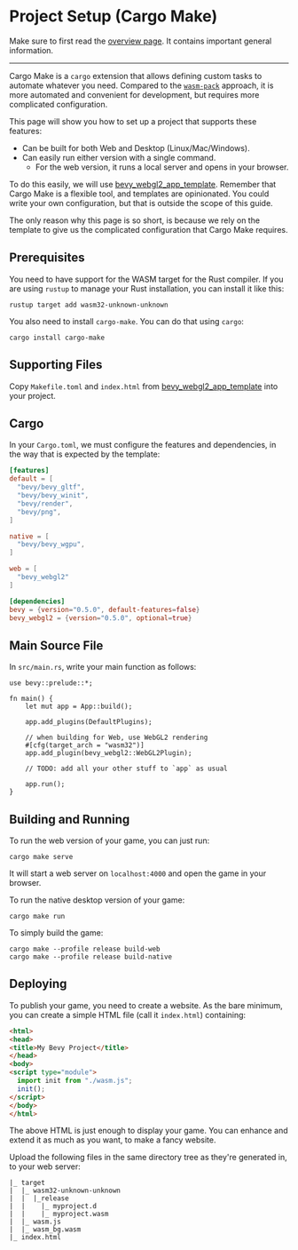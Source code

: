 # Project Setup (Cargo Make)

[template_link]: https://github.com/mrk-its/bevy_webgl2_app_template/tree/ad71db7b7d1b91d92e3875cc50d2ddfd166c994a

Make sure to first read the [overview page](../wasm.md). It contains important
general information.

---

Cargo Make is a `cargo` extension that allows defining custom tasks to
automate whatever you need. Compared to the [`wasm-pack`](./wasm-pack.md)
approach, it is more automated and convenient for development, but requires
more complicated configuration.

This page will show you how to set up a project that supports these features:
  - Can be built for both Web and Desktop (Linux/Mac/Windows).
  - Can easily run either version with a single command.
    - For the web version, it runs a local server and opens in your browser.

To do this easily, we will use [bevy_webgl2_app_template][template_link].
Remember that Cargo Make is a flexible tool, and templates are opinionated. You
could write your own configuration, but that is outside the scope of this guide.

The only reason why this page is so short, is because we rely on the template
to give us the complicated configuration that Cargo Make requires.

## Prerequisites

You need to have support for the WASM target for the Rust compiler. If you are
using `rustup` to manage your Rust installation, you can install it like this:

```shell
rustup target add wasm32-unknown-unknown
```

You also need to install `cargo-make`. You can do that using `cargo`:

```shell
cargo install cargo-make
```

## Supporting Files

Copy `Makefile.toml` and `index.html` from
[bevy_webgl2_app_template][template_link] into your project.

## Cargo

In your `Cargo.toml`, we must configure the features and dependencies,
in the way that is expected by the template:

```toml
[features]
default = [
  "bevy/bevy_gltf",
  "bevy/bevy_winit",
  "bevy/render",
  "bevy/png",
]

native = [
  "bevy/bevy_wgpu",
]

web = [
  "bevy_webgl2"
]

[dependencies]
bevy = {version="0.5.0", default-features=false}
bevy_webgl2 = {version="0.5.0", optional=true}
```

## Main Source File

In `src/main.rs`, write your main function as follows:

```rust,no_run,noplayground
use bevy::prelude::*;

fn main() {
    let mut app = App::build();
    
    app.add_plugins(DefaultPlugins);

    // when building for Web, use WebGL2 rendering
    #[cfg(target_arch = "wasm32")]
    app.add_plugin(bevy_webgl2::WebGL2Plugin);
    
    // TODO: add all your other stuff to `app` as usual

    app.run();
}
```

## Building and Running

To run the web version of your game, you can just run:

```shell
cargo make serve
```

It will start a web server on `localhost:4000` and open the game in your browser.

To run the native desktop version of your game:

```shell
cargo make run
```

To simply build the game:

```shell
cargo make --profile release build-web
cargo make --profile release build-native
```

## Deploying

To publish your game, you need to create a website. As the bare minimum,
you can create a simple HTML file (call it `index.html`) containing:

```html
<html>
<head>
<title>My Bevy Project</title>
</head>
<body>
<script type="module">
  import init from "./wasm.js";
  init();
</script>
</body>
</html>
```

The above HTML is just enough to display your game. You can enhance and
extend it as much as you want, to make a fancy website.

Upload the following files in the same directory tree as they're generated
in, to your web server:

```
|_ target
|  |_ wasm32-unknown-unknown
|  |  |_release
|  |    |_ myproject.d
|  |    |_ myproject.wasm
|  |_ wasm.js
|  |_ wasm_bg.wasm
|_ index.html
```
